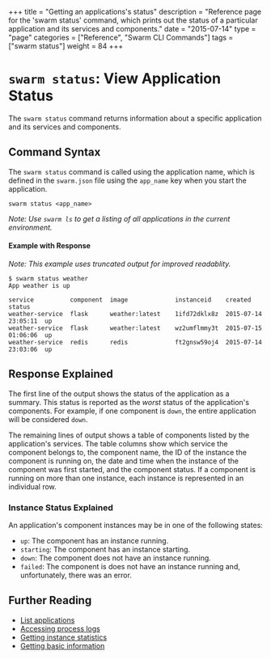 +++
title = "Getting an applications's status"
description = "Reference page for the 'swarm status' command, which prints out the status of a particular application and its services and components."
date = "2015-07-14"
type = "page"
categories = ["Reference", "Swarm CLI Commands"]
tags = ["swarm status"]
weight = 84
+++

# `swarm status`: View Application Status

The `swarm status` command returns information about a specific application and its services and components.

## Command Syntax
The `swarm status` command is called using the application name, which is defined in the `swarm.json` file using the `app_name` key when you start the application.

```nohighlight
swarm status <app_name>
```

*Note: Use `swarm ls` to get a listing of all applications in the current environment.*


#### Example with Response
*Note: This example uses truncated output for improved readablity.*
```nohighlight
$ swarm status weather
App weather is up

service          component  image             instanceid    created              status
weather-service  flask      weather:latest    1ifd72dklx8z  2015-07-14 23:05:11  up
weather-service  flask      weather:latest    wz2umflmmy3t  2015-07-15 01:06:06  up
weather-service  redis      redis             ft2gnsw59oj4  2015-07-14 23:03:06  up

```

## Response Explained
The first line of the output shows the status of the application as a summary. This status is reported as the *worst* status of the application's components. For example, if one component is `down`, the entire application will be considered `down`.

The remaining lines of output shows a table of components listed by the application's services. The table columns show which service the component belongs to, the component name, the ID of the instance the component is running on, the date and time when the instance of the component was first started, and the component status. If a component is running on more than one instance, each instance is represented in an individual row.

### Instance Status Explained
An application's component instances may be in one of the following states:

 * `up`: The component has an instance running.
 * `starting`: The component has an instance starting.
 * `down`: The component does not have an instance running.
 * `failed`: The component is does not have an instance running and, unfortunately, there was an error.

## Further Reading

* [List applications](/reference/cli/ls/)
* [Accessing process logs](/reference/cli/logs/)
* [Getting instance statistics](/reference/cli/stats/)
* [Getting basic information](/reference/cli/info/)
